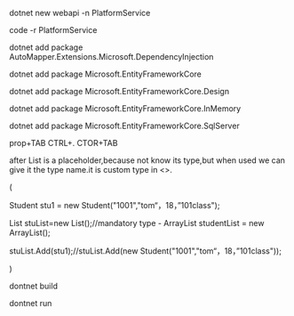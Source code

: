 dotnet new webapi -n PlatformService

code -r PlatformService

dotnet add package AutoMapper.Extensions.Microsoft.DependencyInjection

dotnet add package Microsoft.EntityFrameworkCore

dotnet add package Microsoft.EntityFrameworkCore.Design

dotnet add package Microsoft.EntityFrameworkCore.InMemory

dotnet add package Microsoft.EntityFrameworkCore.SqlServer

prop+TAB CTRL+. CTOR+TAB

after List is a placeholder<T>,because not know its type,but when used we can give it the type name.it is custom type in <>.
  
  (
  
  Student stu1 = new Student("1001","tom“，18，”101class");
  
  List<Student> stuList=new List<Student>();//mandatory type - ArrayList studentList = new ArrayList();
  
  stuList.Add(stu1);//stuList.Add(new Student("1001","tom“，18，”101class"));
  
  )
  
  dontnet build
  
  dontnet run
  
 
